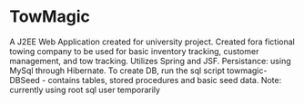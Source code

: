 # TowMagic

A J2EE Web Application created for university project. Created fora fictional towing company to be used for basic inventory tracking, customer management, and tow tracking.
Utilizes Spring and JSF.
Persistance: using MySql through Hibernate. To create DB, run the sql script towmagic-DBSeed - contains tables, stored procedures and basic seed data. Note: currently using root sql user temporarily
